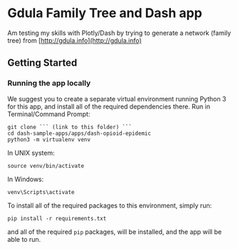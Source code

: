 # Gdula Family Tree and Dash app

Am testing my skills with Plotly/Dash by trying to generate a network (family tree) from [http://gdula.info](http://gdula.info) 

## Getting Started

### Running the app locally
We suggest you to create a separate virtual environment running Python 3 for this app, and install all of the required dependencies there. Run in Terminal/Command Prompt:

```
git clone ``` (link to this folder) ```
cd dash-sample-apps/apps/dash-opioid-epidemic
python3 -m virtualenv venv
```
In UNIX system: 

```
source venv/bin/activate
```
In Windows: 

```
venv\Scripts\activate
```

To install all of the required packages to this environment, simply run:

```
pip install -r requirements.txt
```

and all of the required `pip` packages, will be installed, and the app will be able to run.
